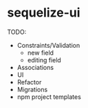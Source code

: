 # sequelize-ui

TODO:
- Constraints/Validation
  - new field
  - editing field
- Associations
- UI
- Refactor
- Migrations
- npm project templates